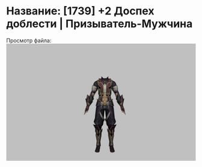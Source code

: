 # Название: [1739] +2 Доспех доблести | Призыватель-Мужчина

Просмотр файла:
![p080003.png](p080003.png)
